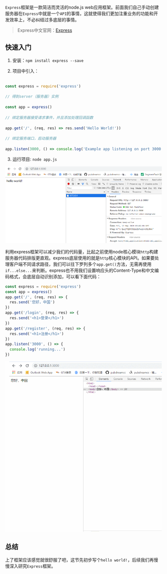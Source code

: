 `Express`框架是一款简洁而灵活的node.js web应用框架。前面我们自己手动创建服务器在`Express`中就是一个`API`的事情，这就使得我们更加注重业务的功能和开发效率上，不必纠结过多底层的事情。

> Express中文官网：[Express](http://www.expressjs.com.cn/)

## 快速入门

1. 安装：`npm install express --save`

2. 项目中引入：

```javascript

const express = require('express')

// 得到server（服务器）实例

const app = express()

// 绑定服务器接受请求事件，并且添加处理回调函数

app.get('/', (req, res) => res.send('Hello World!'))

// 绑定服务端口，启动服务器

app.listen(3000, () => console.log('Example app listening on port 3000!'))
```

3. 运行项目:
`node app.js`

![node演示](../node学习图片资源/40.png)

利用express框架可以减少我们的代码量，比起之前使用node核心模块`http`构建服务器代码排版更直观。express底层使用的就是`http`核心模块的API。如果要处理客户端不同请求路径，我们可以往下罗列多个`app.get()`方法，无需再使用`if...else...`来判断。express也不用我们设置响应头的Content-Type和中文编码格式，会底层自动识别添加，可以看下面代码：

```javascript
const express = require('express')
const app = express()
app.get('/', (req, res) => {
  res.send('您好，中国')
})
app.get('/login', (req, res) => {
  res.send('<h1>登录</h1>')
})
app.get('/register', (req, res) => {
  res.send('<h1>注册</h1>')
})
app.listen('3000', () => {
  console.log('running...')
})
```

![node演示](../node学习图片资源/41.gif)

## 总结

上了框架应该感觉就很舒服了吧，这节先初步写个`hello world!`，后续我们再慢慢深入研究`Express`框架。